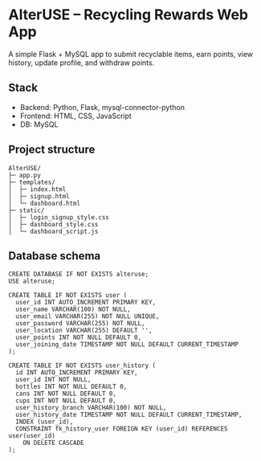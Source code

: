 # AlterUSE – Recycling Rewards Web App

A simple Flask + MySQL app to submit recyclable items, earn points, view history, update profile, and withdraw points.

## Stack

- Backend: Python, Flask, mysql-connector-python
- Frontend: HTML, CSS, JavaScript
- DB: MySQL

## Project structure

```
AlterUSE/
├─ app.py
├─ templates/
│  ├─ index.html
│  ├─ signup.html
│  └─ dashboard.html
├─ static/
│  ├─ login_signup_style.css
│  ├─ dashboard_style.css
│  └─ dashboard_script.js
```

## Database schema

```
CREATE DATABASE IF NOT EXISTS alteruse;
USE alteruse;

CREATE TABLE IF NOT EXISTS user (
  user_id INT AUTO_INCREMENT PRIMARY KEY,
  user_name VARCHAR(100) NOT NULL,
  user_email VARCHAR(255) NOT NULL UNIQUE,
  user_password VARCHAR(255) NOT NULL,
  user_location VARCHAR(255) DEFAULT '',
  user_points INT NOT NULL DEFAULT 0,
  user_joining_date TIMESTAMP NOT NULL DEFAULT CURRENT_TIMESTAMP
);

CREATE TABLE IF NOT EXISTS user_history (
  id INT AUTO_INCREMENT PRIMARY KEY,
  user_id INT NOT NULL,
  bottles INT NOT NULL DEFAULT 0,
  cans INT NOT NULL DEFAULT 0,
  cups INT NOT NULL DEFAULT 0,
  user_history_branch VARCHAR(100) NOT NULL,
  user_history_date TIMESTAMP NOT NULL DEFAULT CURRENT_TIMESTAMP,
  INDEX (user_id),
  CONSTRAINT fk_history_user FOREIGN KEY (user_id) REFERENCES user(user_id)
    ON DELETE CASCADE
);
```
